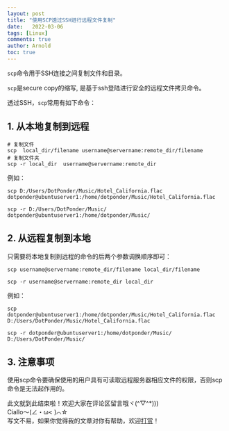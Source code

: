 ```yaml
---
layout: post
title: "使用SCP透过SSH进行远程文件复制"
date:   2022-03-06
tags: [Linux]
comments: true
author: Arnold
toc: true
---
```


`scp`命令用于SSH连接之间复制文件和目录。

<!-- more -->

`scp`是secure copy的缩写, 是基于ssh登陆进行安全的远程文件拷贝命令。

透过SSH，`scp`常用有如下命令：

## 1. 从本地复制到远程

```
# 复制文件
scp  local_dir/filename username@servername:remote_dir/filename
# 复制文件夹
scp -r local_dir  username@servername:remote_dir
```

例如：
```
scp D:/Users/DotPonder/Music/Hotel_California.flac dotponder@ubuntuserver1:/home/dotponder/Music/Hotel_California.flac

scp -r D:/Users/DotPonder/Music/  dotponder@ubuntuserver1:/home/dotponder/Music/
```

## 2. 从远程复制到本地
只需要将本地复制到远程的命令的后两个参数调换顺序即可：
```
scp username@servername:remote_dir/filename local_dir/filename

scp -r username@servername:remote_dir local_dir
```

例如：
```
scp dotponder@ubuntuserver1:/home/dotponder/Music/Hotel_California.flac D:/Users/DotPonder/Music/Hotel_California.flac

scp -r dotponder@ubuntuserver1:/home/dotponder/Music/ D:/Users/DotPonder/Music/
```
## 3. 注意事项
使用scp命令要确保使用的用户具有可读取远程服务器相应文件的权限，否则scp命令是无法起作用的。

此文就到此结束啦！欢迎大家在评论区留言哦ヾ(^▽^*)))  
Ciallo～(∠・ω< )⌒☆​  
写文不易，如果你觉得我的文章对你有帮助，欢迎[打赏](https://dotponder.github.io/likes/)！